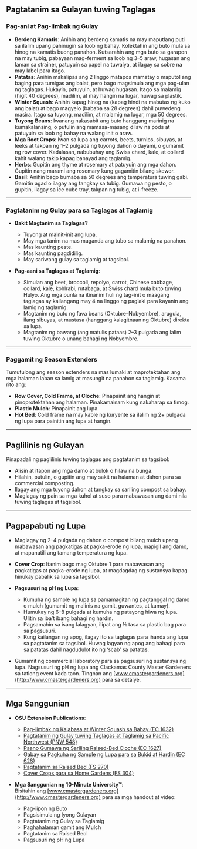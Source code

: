 ## Pagtatanim sa Gulayan tuwing Taglagas

### Pag-ani at Pag-iimbak ng Gulay

- **Berdeng Kamatis**: Anihin ang berdeng kamatis na may maputlang puti sa ilalim upang pahinugin sa loob ng bahay. Kolektahin ang buto mula sa hinog na kamatis buong panahon. Kutsarahin ang mga buto sa garapon na may tubig, pabayaan mag-ferment sa loob ng 3–5 araw, hugasan ang laman sa strainer, patuyuin sa papel na tuwalya, at ilagay sa sobre na may label para itago.
- **Patatas**: Anihin makalipas ang 2 linggo matapos mamatay o maputol ang baging para tumigas ang balat, pero bago magsimula ang mga pag-ulan ng taglagas. Hukayin, patuyuin, at huwag hugasan. Itago sa malamig (higit 40 degrees), madilim, at may hangin na lugar, huwag sa plastik.
- **Winter Squash**: Anihin kapag hinog na (kapag hindi na mabutas ng kuko ang balat) at bago magyelo (bababa sa 28 degrees) dahil puwedeng masira. Itago sa tuyong, madilim, at malamig na lugar, mga 50 degrees.
- **Tuyong Beans**: Iwanang nakasabit ang buto hanggang marinig na kumakalansing, o putulin ang mamasa-masang dilaw na pods at patuyuin sa loob ng bahay na walang init o araw.
- **Mga Root Crops**: Iwan sa lupa ang carrots, beets, turnips, sibuyas, at leeks at takpan ng 1–2 pulgada ng tuyong dahon o dayami, o gumamit ng row cover. Kadalasan, nabubuhay ang Swiss chard, kale, at collard kahit walang takip kapag banayad ang taglamig.
- **Herbs**: Gupitin ang thyme at rosemary at patuyuin ang mga dahon. Gupitin nang marami ang rosemary kung gagamitin bilang skewer.
- **Basil**: Anihin bago bumaba sa 50 degrees ang temperatura tuwing gabi. Gamitin agad o ilagay ang tangkay sa tubig. Gumawa ng pesto, o gupitin, ilagay sa ice cube tray, takpan ng tubig, at i-freeze.

---

### Pagtatanim ng Gulay para sa Taglagas at Taglamig

- **Bakit Magtanim sa Taglagas?**
  - Tuyong at mainit-init ang lupa.
  - May mga tanim na mas maganda ang tubo sa malamig na panahon.
  - Mas kaunting peste.
  - Mas kaunting pagdidilig.
  - May sariwang gulay sa taglamig at tagsibol.

- **Pag-aani sa Taglagas at Taglamig**:
  - Simulan ang beet, broccoli, repolyo, carrot, Chinese cabbage, collard, kale, kohlrabi, rutabaga, at Swiss chard mula buto tuwing Hulyo. Ang mga punla na itinanim huli ng tag-init o maagang taglagas ay kailangang may 4 na linggo ng paglaki para kayanin ang lamig ng taglamig.
  - Magtanim ng buto ng fava beans (Oktubre–Nobyembre), arugula, ilang sibuyas, at mustasa (hanggang kalagitnaan ng Oktubre) direkta sa lupa.
  - Magtanim ng bawang (ang matulis pataas) 2–3 pulgada ang lalim tuwing Oktubre o unang bahagi ng Nobyembre.

---

### Paggamit ng Season Extenders

Tumutulong ang season extenders na mas lumaki at maprotektahan ang mga halaman laban sa lamig at masungit na panahon sa taglamig. Kasama rito ang:

- **Row Cover, Cold Frame, at Cloche**: Pinapainit ang hangin at pinoprotektahan ang halaman. Pinakamainam kung nakaharap sa timog.
- **Plastic Mulch**: Pinapainit ang lupa.
- **Hot Bed**: Cold frame na may kable ng kuryente sa ilalim ng 2+ pulgada ng lupa para painitin ang lupa at hangin.

---

## Paglilinis ng Gulayan

Pinapadali ng paglilinis tuwing taglagas ang pagtatanim sa tagsibol:

- Alisin at itapon ang mga damo at bulok o hilaw na bunga.
- Hilahin, putulin, o gupitin ang may sakit na halaman at dahon para sa commercial composting.
- Ilagay ang mga tuyong dahon at tangkay sa sariling compost sa bahay.
- Maglagay ng pain sa mga kuhol at suso para mabawasan ang dami nila tuwing taglagas at tagsibol.

---

## Pagpapabuti ng Lupa

- Maglagay ng 2–4 pulgada ng dahon o compost bilang mulch upang mabawasan ang pagkatigas at pagka-erode ng lupa, mapigil ang damo, at mapanatili ang tamang temperatura ng lupa.
- **Cover Crop**: Itanim bago mag Oktubre 1 para mabawasan ang pagkatigas at pagka-erode ng lupa, at magdagdag ng sustansya kapag hinukay pabalik sa lupa sa tagsibol.
- **Pagsusuri ng pH ng Lupa**:
  - Kumuha ng sample ng lupa sa pamamagitan ng pagtanggal ng damo o mulch (gumamit ng malinis na gamit, guwantes, at kamay).
  - Humukay ng 6–8 pulgada at kumuha ng patayong hiwa ng lupa. Ulitin sa iba’t ibang bahagi ng hardin.
  - Pagsamahin sa isang lalagyan, ilipat ang ½ tasa sa plastic bag para sa pagsusuri.
  - Kung kailangan ng apog, ilagay ito sa taglagas para ihanda ang lupa sa pagtatanim sa tagsibol. Huwag lagyan ng apog ang bahagi para sa patatas dahil nagdudulot ito ng ‘scab’ sa patatas.

- Gumamit ng commercial laboratory para sa pagsusuri ng sustansya ng lupa. Nagsusuri ng pH ng lupa ang Clackamas County Master Gardeners sa tatlong event kada taon. Tingnan ang [www.cmastergardeners.org](http://www.cmastergardeners.org) para sa detalye.

---

## Mga Sanggunian

- **OSU Extension Publications**:
  - [Pag-iimbak ng Kalabasa at Winter Squash sa Bahay (EC 1632)](https://catalog.extension.oregonstate.edu/ec1632)
  - [Pagtatanim ng Gulay tuwing Taglagas at Taglamig sa Pacific Northwest (PNW 548)](https://catalog.extension.oregonstate.edu/pnw548)
  - [Paano Gumawa ng Sariling Raised-Bed Cloche (EC 1627)](https://catalog.extension.oregonstate.edu/ec1627)
  - [Gabay sa Pagkuha ng Sample ng Lupa para sa Bukid at Hardin (EC 628)](https://catalog.extension.oregonstate.edu/ec628)
  - [Pagtatanim sa Raised Bed (FS 270)](https://catalog.extension.oregonstate.edu/fs270)
  - [Cover Crops para sa Home Gardens (FS 304)](https://catalog.extension.oregonstate.edu/fs304)

- **Mga Sanggunian ng 10-Minute University™**:  
  Bisitahin ang [www.cmastergardeners.org](http://www.cmastergardeners.org) para sa mga handout at video:
  - Pag-iipon ng Buto
  - Pagsisimula ng Iyong Gulayan
  - Pagtatanim ng Gulay sa Taglamig
  - Paghahalaman gamit ang Mulch
  - Pagtatanim sa Raised Bed
  - Pagsusuri ng pH ng Lupa
